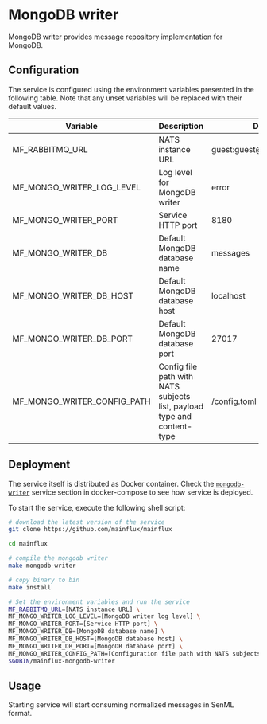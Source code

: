 # MongoDB writer

MongoDB writer provides message repository implementation for MongoDB.

## Configuration

The service is configured using the environment variables presented in the
following table. Note that any unset variables will be replaced with their
default values.

| Variable                     | Description                                                             | Default                |
| ---------------------------- | ----------------------------------------------------------------------- | ---------------------- |
| MF_RABBITMQ_URL                  | NATS instance URL                                                       | guest:guest@localhost:5672/  |
| MF_MONGO_WRITER_LOG_LEVEL    | Log level for MongoDB writer                                            | error                  |
| MF_MONGO_WRITER_PORT         | Service HTTP port                                                       | 8180                   |
| MF_MONGO_WRITER_DB           | Default MongoDB database name                                           | messages               |
| MF_MONGO_WRITER_DB_HOST      | Default MongoDB database host                                           | localhost              |
| MF_MONGO_WRITER_DB_PORT      | Default MongoDB database port                                           | 27017                  |
| MF_MONGO_WRITER_CONFIG_PATH  | Config file path with NATS subjects list, payload type and content-type | /config.toml           |

## Deployment

The service itself is distributed as Docker container. Check the [`mongodb-writer`](https://github.com/mainflux/mainflux/blob/master/docker/addons/mongodb-writer/docker-compose.yml#L36-L55) service section in docker-compose to see how service is deployed.

To start the service, execute the following shell script:

```bash
# download the latest version of the service
git clone https://github.com/mainflux/mainflux

cd mainflux

# compile the mongodb writer
make mongodb-writer

# copy binary to bin
make install

# Set the environment variables and run the service
MF_RABBITMQ_URL=[NATS instance URL] \
MF_MONGO_WRITER_LOG_LEVEL=[MongoDB writer log level] \
MF_MONGO_WRITER_PORT=[Service HTTP port] \
MF_MONGO_WRITER_DB=[MongoDB database name] \
MF_MONGO_WRITER_DB_HOST=[MongoDB database host] \
MF_MONGO_WRITER_DB_PORT=[MongoDB database port] \
MF_MONGO_WRITER_CONFIG_PATH=[Configuration file path with NATS subjects list] \
$GOBIN/mainflux-mongodb-writer
```

## Usage

Starting service will start consuming normalized messages in SenML format.
